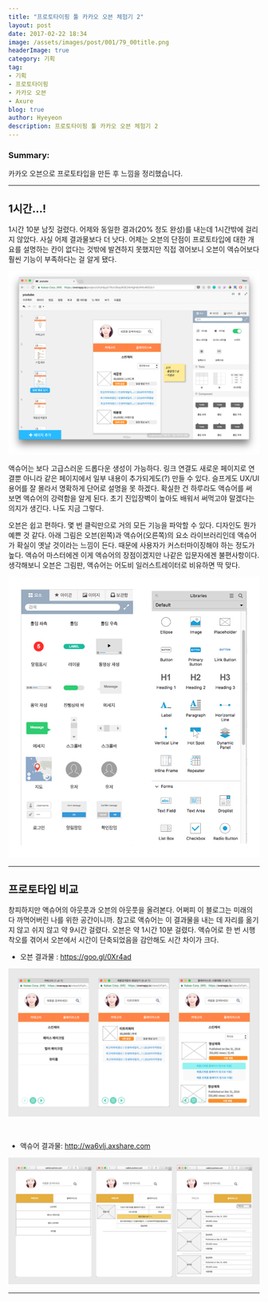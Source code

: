 ```yaml
---
title: "프로토타이핑 툴 카카오 오븐 체험기 2"
layout: post
date: 2017-02-22 18:34
image: /assets/images/post/001/79_00title.png
headerImage: true
category: 기획
tag:
- 기획
- 프로토타이핑
- 카카오 오븐
- Axure
blog: true
author: Hyeyeon
description: 프로토타이핑 툴 카카오 오븐 체험기 2
---
```


### Summary:

카카오 오븐으로 프로토타입을 만든 후 느낌을 정리했습니다.

---

## 1시간...!

1시간 10분 남짓 걸렸다. 어제와 동일한 결과(20% 정도 완성)를 내는데 1시간밖에 걸리지 않았다. 사실 어제 결과물보다 더 낫다. 어제는 오븐의 단점이 프로토타입에 대한 개요를 설명하는 칸이 없다는 것밖에 발견하지 못했지만 직접 겪어보니 오븐이 액슈어보다 훨씬 기능이 부족하다는 걸 알게 됐다.

![](/assets/images/post/001/80_04.png)

액슈어는 보다 고급스러운 드롭다운 생성이 가능하다. 링크 연결도 새로운 페이지로 연결뿐 아니라 같은 페이지에서 일부 내용이 추가되게도(?) 만들 수 있다. 슬프게도 UX/UI 용어를 잘 몰라서 명확하게 단어로 설명을 못 하겠다. 확실한 건 하루라도 액슈어를 써 보면 액슈어의 강력함을 알게 된다. 초기 진입장벽이 높아도 배워서 써먹고야 말겠다는 의지가 생긴다. 나도 지금 그렇다.

오븐은 쉽고 편하다. 몇 번 클릭만으로 거의 모든 기능을 파악할 수 있다. 디자인도 뭔가 예쁜 것 같다. 아래 그림은 오븐(왼쪽)과 액슈어(오른쪽)의 요소 라이브러리인데 액슈어가 확실이 옛날 것이라는 느낌이 든다. 때문에 사용자가 커스터마이징해야 하는 정도가 높다. 액슈어 마스터에겐 이게 액슈어의 장점이겠지만 나같은 입문자에겐 불편사항이다. 생각해보니 오븐은 그림판, 액슈어는 어도비 일러스트레이터로 비유하면 딱 맞다.

![오븐(왼쪽)과 액슈어(오른쪽) 비교](/assets/images/post/001/80_01.png)

---

## 프로토타입 비교

창피하지만 액슈어의 아웃풋과 오븐의 아웃풋을 올려본다. 어쩌피 이 블로그는 미래의 다 까먹어버린 나를 위한 공간이니까. 참고로 액슈어는 이 결과물을 내는 데 자리를 옮기지 않고 쉬지 않고 약 9시간 걸렸다. 오븐은 약 1시간 10분 걸렸다. 액슈어로 한 번 시행착오를 겪어서 오븐에서 시간이 단축되었음을 감안해도 시간 차이가 크다.

* 오븐 결과물 : <https://goo.gl/0Xr4ad>

![](/assets/images/post/001/80_02.png)

<br>

* 액슈어 결과물: <http://wa6vlj.axshare.com>

![](/assets/images/post/001/80_03.png)

---
